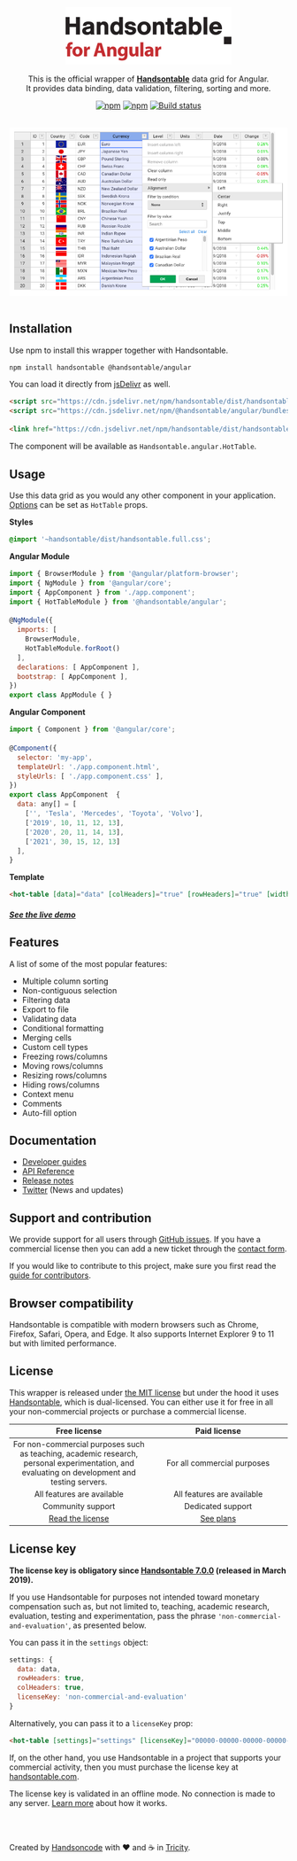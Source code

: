 <div align="center">
  
![Handsontable for Angular](https://raw.githubusercontent.com/handsontable/static-files/master/Images/Logo/Handsontable/handsontable-angular.png)

This is the official wrapper of [**Handsontable**](//github.com/handsontable/handsontable) data grid for Angular.<br>
It provides data binding, data validation, filtering, sorting and more.<br>

[![npm](https://img.shields.io/npm/dt/@handsontable/angular.svg)](//npmjs.com/package/@handsontable/angular)
[![npm](https://img.shields.io/npm/dm/@handsontable/angular.svg)](//npmjs.com/package/@handsontable/angular)
[![Build status](https://travis-ci.org/handsontable/angular-handsontable.png?branch=master)](//travis-ci.org/handsontable/angular-handsontable)
</div>

<br>

<div align="center">
<a href="//handsontable.com/docs/frameworks-wrapper-for-angular-simple-example.html">
<img src="https://raw.githubusercontent.com/handsontable/static-files/master/Images/Screenshots/handsontable-screenshot-new.png" align="center" alt="A screenshot of a data grid for Angular"/>
</a>
</div>

<br>

## Installation

Use npm to install this wrapper together with Handsontable.
```
npm install handsontable @handsontable/angular
```

You can load it directly from [jsDelivr](//jsdelivr.com/package/npm/@handsontable/angular) as well.
```html
<script src="https://cdn.jsdelivr.net/npm/handsontable/dist/handsontable.full.min.js"></script>
<script src="https://cdn.jsdelivr.net/npm/@handsontable/angular/bundles/handsontable-angular.umd.min.js"></script>

<link href="https://cdn.jsdelivr.net/npm/handsontable/dist/handsontable.full.min.css" rel="stylesheet">
```

The component will be available as `Handsontable.angular.HotTable`.

## Usage

Use this data grid as you would any other component in your application. [Options](//handsontable.com/docs/Options.html) can be set as `HotTable` props.

**Styles**
```css
@import '~handsontable/dist/handsontable.full.css';
```

**Angular Module**
```js
import { BrowserModule } from '@angular/platform-browser';
import { NgModule } from '@angular/core';
import { AppComponent } from './app.component';
import { HotTableModule } from '@handsontable/angular';
 
@NgModule({
  imports: [
    BrowserModule,
    HotTableModule.forRoot()
  ],
  declarations: [ AppComponent ],
  bootstrap: [ AppComponent ],
})
export class AppModule { }
```

**Angular Component**
```js
import { Component } from '@angular/core';

@Component({
  selector: 'my-app',
  templateUrl: './app.component.html',
  styleUrls: [ './app.component.css' ],
})
export class AppComponent  {
  data: any[] = [
    ['', 'Tesla', 'Mercedes', 'Toyota', 'Volvo'],
    ['2019', 10, 11, 12, 13],
    ['2020', 20, 11, 14, 13],
    ['2021', 30, 15, 12, 13]
  ],
}
```

**Template**

```html
<hot-table [data]="data" [colHeaders]="true" [rowHeaders]="true" [width]="600" [height]="300"></hot-table>
```

##### [See the live demo](//handsontable.com/docs/frameworks-wrapper-for-angular-simple-example.html)

## Features

A list of some of the most popular features:

- Multiple column sorting
- Non-contiguous selection
- Filtering data
- Export to file
- Validating data
- Conditional formatting
- Merging cells
- Custom cell types
- Freezing rows/columns
- Moving rows/columns
- Resizing rows/columns
- Hiding rows/columns
- Context menu
- Comments
- Auto-fill option

## Documentation

- [Developer guides](//handsontable.com/docs/angular)
- [API Reference](//handsontable.com/docs/Core.html)
- [Release notes](//handsontable.com/docs/tutorial-release-notes.html)
- [Twitter](//twitter.com/handsontable) (News and updates)

## Support and contribution

We provide support for all users through [GitHub issues](//github.com/handsontable/handsontable/issues). If you have a commercial license then you can add a new ticket through the [contact form](//handsontable.com/contact?category=technical_support).

If you would like to contribute to this project, make sure you first read the [guide for contributors](//github.com/handsontable/handsontable/blob/master/CONTRIBUTING.md).

## Browser compatibility

Handsontable is compatible with modern browsers such as Chrome, Firefox, Safari, Opera, and Edge. It also supports Internet Explorer 9 to 11 but with limited performance.

## License

This wrapper is released under [the MIT license](//github.com/handsontable/handsontable/blob/master/wrappers/angular-handsontable/LICENSE) but under the hood it uses [Handsontable](//github.com/handsontable/handsontable), which is dual-licensed. You can either use it for free in all your non-commercial projects or purchase a commercial license.

<table>
  <thead align="center">
    <tr>
      <th width="50%">Free license</th>
      <th width="50%">Paid license</th>
    </tr>    
  </thead>
  <tbody align="center">
    <tr>
      <td>For non-commercial purposes such as teaching, academic research, personal experimentation, and evaluating  on development and testing servers.</td>
      <td>For all commercial purposes</td>
    </tr>
    <tr>
      <td>All features are available</td>
      <td>All features are available</td>
    </tr>
    <tr>
      <td>Community support</td>
      <td>Dedicated support</td>
    </tr>    
    <tr>
      <td><a href="//github.com/handsontable/handsontable/blob/master/handsontable-non-commercial-license.pdf">Read the license</a></td>
      <td><a href="//handsontable.com/pricing">See plans</a></td>
    </tr>
  </tbody>
</table>

## License key

**The license key is obligatory since [Handsontable 7.0.0](//github.com/handsontable/handsontable/releases/tag/7.0.0) (released in March 2019).**

If you use Handsontable for purposes not intended toward monetary compensation such as, but not limited to, teaching, academic research, evaluation, testing and experimentation, pass the phrase `'non-commercial-and-evaluation'`, as presented below. 

You can pass it in the `settings` object: 

```js
settings: {
  data: data,
  rowHeaders: true,
  colHeaders: true,
  licenseKey: 'non-commercial-and-evaluation'
}
```

Alternatively, you can pass it to a `licenseKey` prop:

```html
<hot-table [settings]="settings" [licenseKey]="00000-00000-00000-00000-00000"></hot-table>
```

If, on the other hand, you use Handsontable in a project that supports your commercial activity, then you must purchase the license key at [handsontable.com](//handsontable.com/pricing).

The license key is validated in an offline mode.  No connection is made to any server. [Learn more](//handsontable.com/docs/tutorial-license-key.html) about how it works.

<br>
<br>

Created by [Handsoncode](//handsoncode.net) with ❤ and ☕ in [Tricity](//en.wikipedia.org/wiki/Tricity,_Poland).
